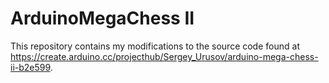 ArduinoMegaChess II
===================

This repository contains my modifications to the source code found at https://create.arduino.cc/projecthub/Sergey_Urusov/arduino-mega-chess-ii-b2e599.

